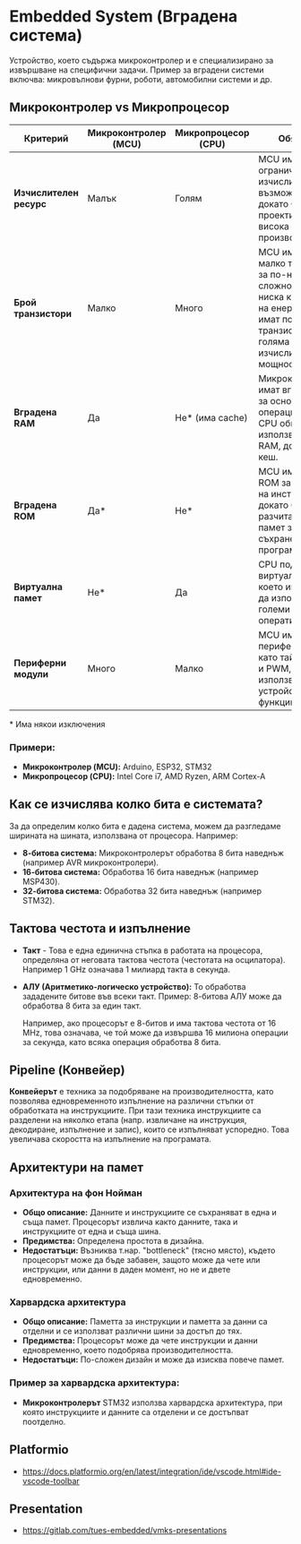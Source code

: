 # Embedded System (Вградена система)

Устройство, което съдържа микроконтролер и е специализирано за извършване на специфични задачи. Пример за вградени системи включва: микровълнови фурни, роботи, автомобилни системи и др.

## Микроконтролер vs Микропроцесор

| **Критерий**            | **Микроконтролер (MCU)** | **Микропроцесор (CPU)** | **Обяснение**                                                                                   |
|-------------------------|--------------------------|--------------------------|-------------------------------------------------------------------------------------------------|
| **Изчислителен ресурс**  | Малък                    | Голям                    | MCU имат ограничени изчислителни възможности, докато CPU са проектирани за висока производителност.|
| **Брой транзистори**     | Малко                    | Много                    | MCU имат по-малко транзистори за по-ниска сложност и по-ниска консумация на енергия. CPU имат повече транзистори за по-голяма изчислителна мощност. |
| **Вградена RAM**         | Да                       | Не* (има cache)           | Микроконтролерите имат вградена RAM за основни операции, докато CPU обикновено използват външна RAM, допълнена с кеш. |
| **Вградена ROM**         | Да*                      | Не*                      | MCU имат вграден ROM за съхранение на инструкции, докато CPU разчитат на външна памет за съхранение на програмен код. |
| **Виртуална памет**      | Не*                      | Да                       | CPU поддържат виртуална памет, което им позволява да използват по-големи количества оперативна памет. |
| **Периферни модули**     | Много                    | Малко                    | MCU имат вградени периферни модули като таймери, ADC, и PWM, докато CPU използват външни устройства за тези функции. |

\* Има някои изключения

### Примери:

- **Микроконтролер (MCU):** Arduino, ESP32, STM32
- **Микропроцесор (CPU):** Intel Core i7, AMD Ryzen, ARM Cortex-A

## Как се изчислява колко бита е системата?

За да определим колко бита е дадена система, можем да разгледаме ширината на шината, използвана от процесора. Например:

- **8-битова система:** Микроконтролерът обработва 8 бита наведнъж (например AVR микроконтролери).
- **16-битова система:** Обработва 16 бита наведнъж (например MSP430).
- **32-битова система:** Обработва 32 бита наведнъж (например STM32).

## Тактова честота и изпълнение

- **Такт** - Това е една единична стъпка в работата на процесора, определяна от неговата тактова честота (честотата на осцилатора). Например 1 GHz означава 1 милиард такта в секунда.
- **АЛУ (Аритметико-логическо устройство):** То обработва зададените битове във всеки такт. Пример: 8-битова АЛУ може да обработва 8 бита за един такт.
  
  Например, ако процесорът е 8-битов и има тактова честота от 16 MHz, това означава, че той може да извършва 16 милиона операции за секунда, като всяка операция обработва 8 бита.

## Pipeline (Конвейер)

**Конвейерът** е техника за подобряване на производителността, като позволява едновременното изпълнение на различни стъпки от обработката на инструкциите. При тази техника инструкциите са разделени на няколко етапа (напр. извличане на инструкция, декодиране, изпълнение и запис), които се изпълняват успоредно. Това увеличава скоростта на изпълнение на програмата.

## Архитектури на памет

### Архитектура на фон Нойман

- **Общо описание:** Данните и инструкциите се съхраняват в една и съща памет. Процесорът извлича както данните, така и инструкциите от една и съща шина.
- **Предимства:** Определена простота в дизайна.
- **Недостатъци:** Възниква т.нар. "bottleneck" (тясно място), където процесорът може да бъде забавен, защото може да чете или инструкции, или данни в даден момент, но не и двете едновременно.

### Харвардска архитектура

- **Общо описание:** Паметта за инструкции и паметта за данни са отделни и се използват различни шини за достъп до тях.
- **Предимства:** Процесорът може да чете инструкции и данни едновременно, което подобрява производителността.
- **Недостатъци:** По-сложен дизайн и може да изисква повече памет.

### Пример за харвардска архитектура:
- **Микроконтролерът** STM32 използва харвардска архитектура, при която инструкциите и данните са отделени и се достъпват поотделно.


## Platformio
- https://docs.platformio.org/en/latest/integration/ide/vscode.html#ide-vscode-toolbar


## Presentation
- https://gitlab.com/tues-embedded/vmks-presentations